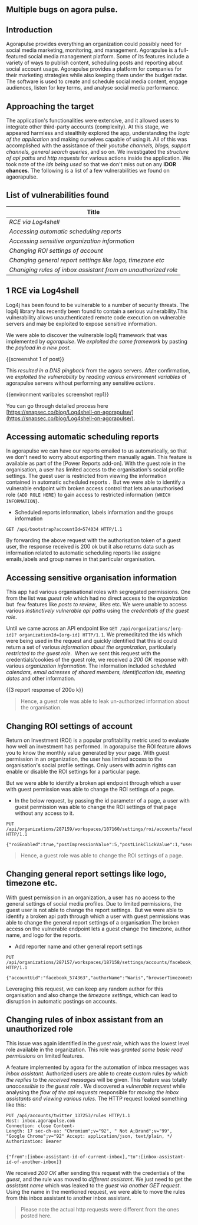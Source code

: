 ## Multiple bugs on agora pulse.

## Introduction

Agorapulse provides everything an organization could possibly need for social media marketing, monitoring, and management. Agorapulse is a full-featured social media management platform. Some of its features include a variety of ways to publish content, scheduling posts and reporting about social account usage. Agorapulse provides a platform for companies for their marketing strategies while also keeping them under the budget radar. The software is used to create and schedule social media content, engage audiences, listen for key terms, and analyse social media performance.


## Approaching the target

The application's functionalities were extensive, and it allowed users to integrate other third-party accounts (complexity). At this stage, we appeared harmless and stealthily explored the app, understanding the *logic of the application* and making ourselves capable of using it. All of this was accomplished with the assistance of their *youtube channels, blogs, support channels, general search queries*, and so on. We investigated the *structure of api paths* and *http requests* for various actions inside the application. We took note of the *ids being used* so that we don't miss out on any **IDOR chances**. The following is a list of a few vulnerabilities we found on agaorapulse.

## List of vulnerabilities found

| Title      |  
| ----------- |  
| _RCE via Log4shell_      |  
| _Accessing automatic scheduling reports_   | 
| _Accessing sensitive organization information_   |  
| _Changing ROI settings of account_   |  
| _Changing general report settings like logo, timezone etc_   |  
| _Chaniging rules of inbox assistant from an unauthorized role_   | 


## 1 RCE via Log4shell

Log4j has been found to be vulnerable to a number of security threats. The log4j library has recently been found to contain a serious vulnerability.This vulnerability allows unauthenticated remote code execution on vulnerable servers and may be exploited to expose sensitive information.

We were able to discover the vulnerable log4j framework that was implemented by *agorapulse*. We *exploited the same framework* by pasting the *payload in a new post*.

{{screenshot 1 of post}}

This *resulted in a DNS pingback* from the agora servers. After confirmation, we *exploited the vulnerability* by *reading various environment variables* of agorapulse servers without performing any sensitive *actions*. 

{{environment varibales screenshot rep1}}

You can go through detailed process here [https://snapsec.co/blog/Log4shell-on-agorapulse/](https://snapsec.co/blog/Log4shell-on-agorapulse/).

## Accessing automatic scheduling reports

In agorapulse we can have our reports emailed to us automatically, so that we don't need to worry about exporting them manually again. This feature is available as part of the [Power Reports add-on].
With the guest role in the organisation, a user has limited access to the organisation's social profile settings. The guest user is restricted from viewing the information contained in automatic scheduled reports .
 But we were able to identify a vulnerable endpoint with broken access control that lets an unauthorised role `{ADD ROLE HERE}` to gain access to restricted information `{WHICH INFORMATION}`.

- Scheduled reports information, labels information and the groups information
```http
GET /api/bootstrap?accountId=574034 HTTP/1.1 
```
By forwarding the above request with the authorisation token of a guest user, the response received is 200 ok but it also returns data such as information related to automatic scheduling reports like assigne emails,labels and group names in that particular organisation.


##  Accessing sensitive organisation information

This app had various organisational roles with segregated permissions. One from the list was *guest role* which had no direct access to the *organization* but  few features like *posts to review*,  *likes* etc. We were unable to access various *instinctively vulnerable api paths* using the *credentials of the guest role*.

Until we came across an API endpoint like `GET /api/organizations/[org-id]? organizationId=[org-id] HTTP/1.1`. We premeditated the ids which were being used in the request and quickly identified that this id could return a set of various *information about the organization*, particularly *restricted to the guest role*.  When we sent this request with the credentials/cookies of the guest role, we received a *200 OK* response with various *organization information*. The information included *scheduled calendars, email adresses of shared members, identification ids, meeting dates* and other information.

{{3 report response of 200o k}}

> Hence, a guest role was able to leak un-authorized information about the organisation.


## Changing ROI settings of account

Return on Investment (ROI) is a popular profitability metric used to evaluate how well an investment has performed. In agorapulse the ROI feature allows you to know the monthly value generated by your page.
With guest permission in an organization, the user has limited access to the organisation's social profile settings. Only users with admin rights can enable or disable the ROI settings for a particular page.

But we were able to identify a broken api endpoint through which a user with guest permission was able to change the ROI settings of a page.

- In the below request, by passing the id parameter of a page, a user with guest permission was able to change the ROI settings of that page without any access to it.

```http
PUT /api/organizations/287159/workspaces/187160/settings/roi/accounts/facebook_574024 HTTP/1.1

{"roiEnabled":true,"postImpressionValue":5,"postLinkClickValue":1,"userEngagedValue":1,"accountUid":"facebook_574024"}
```

> Hence, a guest role was able to change the ROI settings of a page.


## Changing general report settings like logo, timezone etc.

With guest permission in an organization, a user has no access to the general settings of social media profiles. Due to limited permissions, the guest user is not able to change the report settings. 
But we were able to identify a broken api path through which a user with guest permissions was able to change the general report settings of a organisation.The broken access on the vulnerable endpoint lets a guest change the timezone, author name, and logo for the reports.

- Add reporter name and other general report settings
```http
PUT /api/organizations/287157/workspaces/187158/settings/accounts/facebook_574363 HTTP/1.1

{"accountUid":"facebook_574363","authorName":"Waris","browserTimezoneEnabled":true,"locale":"en","timezone":"Asia/Calcutta"}
```

Leveraging this request, we can keep any random author for this organisation and also change the *timezone settings*, which can lead to disruption in automatic postings on accounts.


## Changing rules of inbox assistant from an unauthorized role

This issue was again identified in the *guest role*, which was the lowest level role available in the organization. This role was *granted some basic read permissions* on limited features.

A feature implemented by agora for the automation of inbox messages was *inbox assistant*. Authorized users are able to create custom rules *by which the replies* to the *received messages* will be given. This feature was totally *unaccessible to the guest role* . We discovered a *vulnerable request* while analysing the *flow of the api requests* responsible for *moving the inbox assistants and viewing various rules*. The HTTP request looked something like this:

```http
PUT /api/accounts/twitter_137253/rules HTTP/1.1 
Host: inbox.agorapulse.com 
Connection: close Content-
Length: 17 sec-ch-ua: "Chromium";v="92", " Not A;Brand";v="99", "Google Chrome";v="92" Accept: application/json, text/plain, */ 
Authorization: Bearer


{"from":[inbox-assistant-id-of-current-inbox],"to":[inbox-assistant-id-of-another-inbox]}
```

We received _200 OK_ after sending this request with the credentials of the *guest*, and the rule was moved to *different assistant*. We just need to get the *assistant name* which was leaked to the *guest via another GET request*. Using the name in the mentioned request, we were able to move the rules from this inbox assistant to another inbox assistant.

> Please note the actual http requests were different from the ones posted here.
